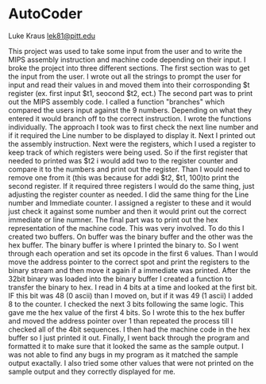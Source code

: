 # AutoCoder
Luke Kraus
lek81@pitt.edu

This project was used to take some input from the user and to write the MIPS assembly instruction and machine code depending on their input. I broke the project into three different sections. The first section was to get the input from the user. I wrote out all the strings to prompt the user for input and read their values in and moved them into their corrosponding $t register (ex. first input $t1, seocond $t2, ect.) The second part was to print out the MIPS assembly code. I called a function "branches" which compared the users input against the 9 numbers. Depending on what they entered it would branch off to the correct instruction. I wrote the functions individually. The approach I took was to first check the next line number and if it required the Line number to be displayed to display it. Next I printed out the assembly instruction. Next were the registers, which I used a register to keep track of which registers were being used. So if the first register that needed to printed was $t2 i would add two to the register counter and compare it to the numbers and print out the register. Than I would need to remove one from it (this was because for addi $t2, $t1, 100)to print the second register. If it required three registers I would do the same thing, just adjusting the register counter as needed. I did the same thing for the Line number and Immediate counter. I assigned a register to these and it would just check it against some number and then it would print out the correct immediate or line numner. The final part was to print out the hex representation of the machine code. This was very involved. To do this I created two buffers. On buffer was the binary buffer and the other was the hex buffer. The binary buffer is where I printed the binary to. So I went through each operation and set its opcode in the first 6 values. Than I would move the address pointer to the correct spot and print the registers to the binary stream and then move it again if a immediate was printed. After the 32bit binary was loaded into the binary buffer I created a function to transfer the binary to hex. I read in 4 bits at a time and looked at the first bit. IF this bit was 48 (0 ascii) than I moved on, but if it was 49 (1 ascii) I added 8 to the counter. I checked the next 3 bits following the same logic. This gave me the hex value of the first 4 bits. So I wrote this to the hex buffer and moved the address pointer over 1 than repeated the process till I checked all of the 4bit sequences. I then had the machine code in the hex buffer so I just printed it out. Finally, I went back through the program and formatted it to make sure that it looked the same as the sample output. I was not able to find any bugs in my program as it matched the sample output exactally. I also tried some other values that were not printed on the sample output and they correctly displayed for me. 

